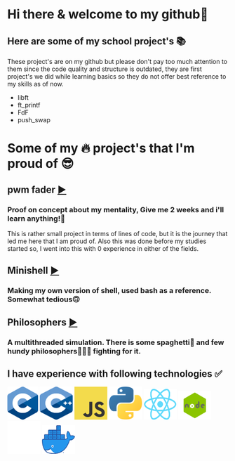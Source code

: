 # Hi there & welcome to my github👋

## Here are some of my school project's 📚
These project's are on my github but please don't pay too much attention to them
since the code quality and structure is outdated, they are first project's we did
while learning basics so they do not offer best reference to my skills as of now.
- libft
- ft_printf
- FdF
- push_swap

# Some of my 🔥 project's that I'm proud of 😎
## __pwm fader [▶️](https://github.com/joonasmykkanen/pwm_fader)__
### Proof on concept about my mentality, Give me 2 weeks and i'll learn anything!💯           

This is rather small project in terms of lines of code, but it is the journey that led me here that I am proud of. Also this was done before my studies started so, I went into this with 0 experience in either of the fields.

## __Minishell [▶️](https://github.com/joonasmykkanen/minishell)__
### Making my own version of shell, used bash as a reference. Somewhat tedious🙃

## __Philosophers [▶️](https://github.com/joonasmykkanen/philosophers)__
### A multithreaded simulation. There is some spaghetti🍝 and few hundy philosophers🧙🏼‍♂️ fighting for it.

## I have experience with following technologies ✅
<img src="./C_Logo.png?raw=true" width="70" height="75"> <img src="./CPlusPlus.svg?raw=true" width="75" height="75">
<img src="./JS.svg" width="75" height="75"> <img src="./Python.svg?raw=true" width="75" height="75">
<img src="./React-icon.svg.png?raw=true" width="75" height="70"> <img src="./node.png?raw=true" width="75" height="65">
<img src="./Git-Icon-White.png?raw=true" width="75" height="75"> <img src="./Moby-logo.png?raw=true" width="75" height="65">
